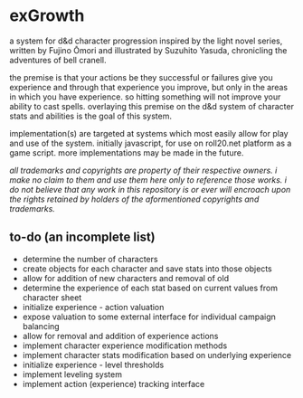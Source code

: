 # exGrowth
a system for d&d character progression inspired by the light novel series, written by Fujino Ōmori and illustrated by Suzuhito Yasuda, chronicling the adventures of bell cranell.

the premise is that your actions be they successful or failures give you experience and through that experience you improve, but only in the areas in which you have experience. so hitting something will not improve your ability to cast spells. overlaying this premise on the d&d system of character stats and abilities is the goal of this system.

implementation(s) are targeted at systems which most easily allow for play and use of the system. initially javascript, for use on roll20.net platform as a game script. more implementations may be made in the future.

*all trademarks and copyrights are property of their respective owners. i make no claim to them and use them here only to reference those works. i do not believe that any work in this repository is or ever will encroach upon the rights retained by holders of the aformentioned copyrights and trademarks.*

## to-do (an incomplete list)
 * determine the number of characters
 * create objects for each character and save stats into those objects
 * allow for addition of new characters and removal of old
 * determine the experience of each stat based on current values from character sheet
 * initialize experience - action valuation
 * expose valuation to some external interface for individual campaign balancing
 * allow for removal and addition of experience actions
 * implement character experience modification methods
 * implement character stats modification based on underlying experience
 * initialize experience - level thresholds
 * implement leveling system
 * implement action (experience) tracking interface

